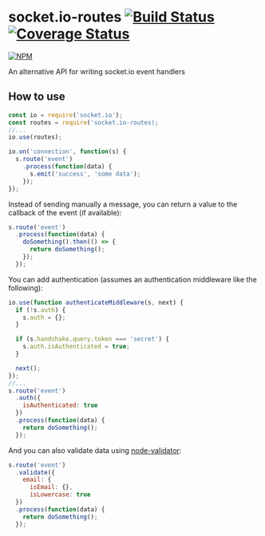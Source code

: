 # socket.io-routes [![Build Status](https://travis-ci.org/assisrafael/socket.io-routes.svg?branch=master)](https://travis-ci.org/assisrafael/socket.io-routes) [![Coverage Status](https://coveralls.io/repos/github/assisrafael/socket.io-routes/badge.svg?branch=master)](https://coveralls.io/github/assisrafael/socket.io-routes?branch=master)

[![NPM](https://nodei.co/npm/socket.io-routes.png?downloads=true&downloadRank=true&stars=true)](https://nodei.co/npm/socket.io-routes/)


An alternative API for writing socket.io event handlers

## How to use

```JavaScript
const io = require('socket.io');
const routes = require('socket.io-routes);
//...
io.use(routes);

io.on('connection', function(s) {
  s.route('event')
    .process(function(data) {
      s.emit('success', 'some data');
    });
});
```

Instead of sending manually a message, you can return a value to the callback of the event (if available):

```JavaScript
s.route('event')
  .process(function(data) {
    doSomething().then(() => {
      return doSomething();
    });
  });
```

You can add authentication (assumes an authentication middleware like the following):
```JavaScript
io.use(function authenticateMiddleware(s, next) {
  if (!s.auth) {
    s.auth = {};
  }

  if (s.handshake.query.token === 'secret') {
    s.auth.isAuthenticated = true;
  }

  next();
});
//...
s.route('event')
  .auth({
    isAuthenticated: true
  })
  .process(function(data) {
    return doSomething();
  });
```

And you can also validate data using [node-validator](https://github.com/chriso/validator.js):

```JavaScript
s.route('event')
  .validate({
    email: {
      isEmail: {},
      isLowercase: true
  })
  .process(function(data) {
    return doSomething();
  });
```
